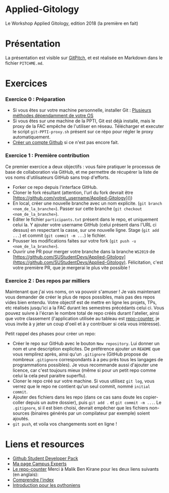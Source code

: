 # Applied-Gitology
Le Workshop Applied Gitology, edition 2018 (la première en fait)

# Présentation
La présentation est visible sur [GitPitch](https://gitpitch.com/SUStudentDevs/Applied-Gitology), et est réalisée en Markdown dans le fichier `PITCHME.md`.

# Exercices
### Exercice 0 : Préparation
* Si vous êtes sur votre machine personnelle, installer Git : [Plusieurs méthodes dépendamment de votre OS](https://git-scm.com/book/en/v2/Getting-Started-Installing-Git)
* Si vous êtes sur une machine de la PPTI, Git est déjà installé, mais le proxy de la FAC empêche de l'utiliser en réseau. Télécharger et executer le script `git-PPTI-proxy.sh` présent sur ce répo pour régler le proxy automatiquement.
* [Créer un compte Github](https://github.com/join) si ce n'est pas encore fait.

### Exercice 1 : Première contribution
Ce premier exercice a deux objectifs : vous faire pratiquer le processus de base de collaboration via GitHub, et me permettre de récupérer la liste de vos noms d'utilisateurs GitHub sans trop d'efforts.
* Forker ce repo depuis l'interface GitHub.
* Cloner le fork résultant (attention, l'url du fork devrait être [https://github.com/votre\_username/Applied-Gitology]())
* En local, créer une nouvelle branche avec un nom explicite. (`git branch <nom_de_la_branche>`). Passer sur cette branche (`git checkout <nom_de_la_branche>`). 
* Editer le fichier `participants.txt` présent dans le repo, et uniquement celui la. Y ajouter votre username GitHub (celui présent dans l'URL ci dessus) en respectant la casse, sur une nouvelle ligne. Stage (`git add ...`) et commit (`git commit -m ...`) le fichier.
* Pousser les modifications faites sur votre fork (`git push -u <nom_de_la_branche>`).
* Ouvrir une PR pour merger votre branche dans la branche `WS2019` de [https://github.com/SUStudentDevs/Applied-Gitology](https://github.com/SUStudentDevs/Applied-Gitology). Félicitation, c'est votre première PR, que je mergerai le plus vite possible !

### Exercice 2 : Des repos par milliers
Maintenant que j'ai vos noms, on va pouvoir s'amuser ! Je vais maintenant vous demander de créer le plus de repos possibles, mais pas des repos vides bien entendu. Votre objectif est de mettre en ligne les projets, TPs, etc réalisés jusqu'ici a la FAC durant les semestres précédants celui ci. Vous pouvez suivre à l'écran le nombre total de repo créés durant l'atelier, ainsi que votre classement (l'application utilisée au tableau est [repo-counter](https://github.com/Vertmo/repo-counter), je vous invite à y jeter un coup d'oeil et à y contribuer si cela vous intéresse).

Petit rappel des phases pour créer un repo:
* Créer le repo sur GitHub avec le bouton `New repository`. Lui donner un nom et une description explicites. De préférence ajouter un `README` que vous remplirez après, ainsi qu'un `.gitignore` (GitHub propose de nombreux `.gitignore` correspondants à a peu près tous les langages de programmations possibles). Je vous recommande aussi d'ajouter une licence, car c'est toujours mieux (même si pour un petit repo comme celui la cela peut paraitre superflu).
* Cloner le repo créé sur votre machine. Si vous utilisez `git log`, vous verrez que le repo ne contient qu'un seul commit, nommé `initial commit`.
* Ajouter des fichiers dans les repo (dans ce cas sans doute les copier-coller depuis un autre dossier), puis `git add .` et `git commit -m ...`. Le `.gitignore`, si il est bien choisi, devrait empêcher que les fichiers non-sources (binaires générés par un compilateur par exemple) soient ajoutés.
* `git push`, et voila vos changements sont en ligne !

# Liens et resources
* [Github Student Developer Pack](https://education.github.com/pack)
* [Ma page Campus Experts](https://githubcampus.expert/Vertmo/)
* [Le repo-counter](https://github.com/Vertmo/repo-counter)
Merci à Malik Ben Kirane pour les deux liens suivants (en anglais):
* [Comprendre l'index](https://alblue.bandlem.com/2011/10/git-tip-of-week-understanding-index.html)
* [Introduction pour les pythoniens](https://realpython.com/python-git-github-intro/)

